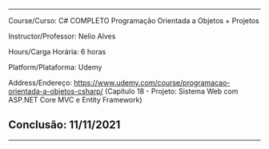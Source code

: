 ___

Course/Curso: C# COMPLETO Programação Orientada a Objetos + Projetos

Instructor/Professor: Nelio Alves

Hours/Carga Horária: 6 horas

Platform/Plataforma: Udemy

Address/Endereço: https://www.udemy.com/course/programacao-orientada-a-objetos-csharp/ 
	(Capítulo 18 - Projeto: Sistema Web com ASP.NET Core MVC e Entity Framework)

## Conclusão: 11/11/2021
___
